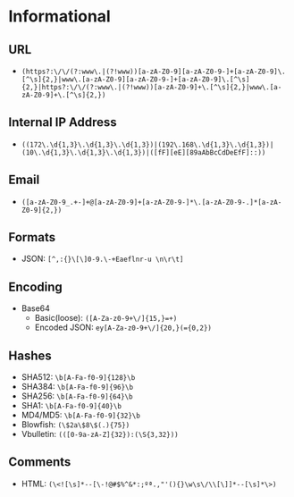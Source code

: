 # Informational

## URL
- `(https?:\/\/(?:www\.|(?!www))[a-zA-Z0-9][a-zA-Z0-9-]+[a-zA-Z0-9]\.[^\s]{2,}|www\.[a-zA-Z0-9][a-zA-Z0-9-]+[a-zA-Z0-9]\.[^\s]{2,}|https?:\/\/(?:www\.|(?!www))[a-zA-Z0-9]+\.[^\s]{2,}|www\.[a-zA-Z0-9]+\.[^\s]{2,})`

## Internal IP Address
- `((172\.\d{1,3}\.\d{1,3}\.\d{1,3})|(192\.168\.\d{1,3}\.\d{1,3})|(10\.\d{1,3}\.\d{1,3}\.\d{1,3})|([fF][eE][89aAbBcCdDeEfF]::))`

## Email
- `([a-zA-Z0-9_.+-]+@[a-zA-Z0-9]+[a-zA-Z0-9-]*\.[a-zA-Z0-9-.]*[a-zA-Z0-9]{2,})`

## Formats
- JSON: `[^,:{}\[\]0-9.\-+Eaeflnr-u \n\r\t]`

## Encoding
- Base64
  - Basic(loose): `([A-Za-z0-9+\/]{15,}=+)`
  - Encoded JSON: `ey[A-Za-z0-9+\/]{20,}(={0,2})`

## Hashes
- SHA512: `\b[A-Fa-f0-9]{128}\b`
- SHA384: `\b[A-Fa-f0-9]{96}\b`
- SHA256: `\b[A-Fa-f0-9]{64}\b`
- SHA1: `\b[A-Fa-f0-9]{40}\b`
- MD4/MD5: `\b[A-Fa-f0-9]{32}\b`
- Blowfish: `(\$2a\$8\$(.){75})`
- Vbulletin: `(([0-9a-zA-Z]{32}):(\S{3,32}))`

## Comments
- HTML: `(\<![\s]*--[\-!@#$%^&*:;ºª.,"'(){}\w\s\/\\[\]]*--[\s]*\>)`
